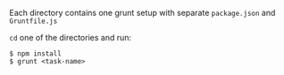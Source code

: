 Each directory contains one grunt setup with separate ```package.json``` and ```Gruntfile.js```

```cd``` one of the directories and run:

```
$ npm install
$ grunt <task-name>
```